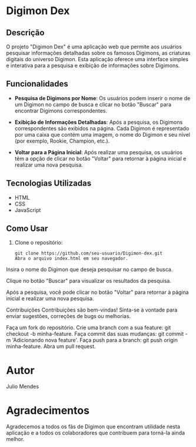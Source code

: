 # Digimon Dex

## Descrição

O projeto "Digimon Dex" é uma aplicação web que permite aos usuários pesquisar informações detalhadas sobre os famosos Digimons, as criaturas digitais do universo Digimon. Esta aplicação oferece uma interface simples e interativa para a pesquisa e exibição de informações sobre Digimons.

## Funcionalidades

- **Pesquisa de Digimons por Nome**: Os usuários podem inserir o nome de um Digimon no campo de busca e clicar no botão "Buscar" para encontrar Digimons correspondentes.

- **Exibição de Informações Detalhadas**: Após a pesquisa, os Digimons correspondentes são exibidos na página. Cada Digimon é representado por uma caixa que contém uma imagem, o nome do Digimon e seu nível (por exemplo, Rookie, Champion, etc.).

- **Voltar para a Página Inicial**: Após realizar uma pesquisa, os usuários têm a opção de clicar no botão "Voltar" para retornar à página inicial e realizar uma nova pesquisa.

## Tecnologias Utilizadas

- HTML
- CSS
- JavaScript

## Como Usar

1. Clone o repositório:

   ```shell
   git clone https://github.com/seu-usuario/Digimon-dex.git
   Abra o arquivo index.html em seu navegador.
   ```

Insira o nome do Digimon que deseja pesquisar no campo de busca.

Clique no botão "Buscar" para visualizar os resultados da pesquisa.

Após a pesquisa, você pode clicar no botão "Voltar" para retornar à página inicial e realizar uma nova pesquisa.

Contribuições
Contribuições são bem-vindas! Sinta-se à vontade para enviar sugestões, correções de bugs ou melhorias.

Faça um fork do repositório.
Crie uma branch com a sua feature: git checkout -b minha-feature.
Faça commit das suas mudanças: git commit -m 'Adicionando nova feature'.
Faça push para a branch: git push origin minha-feature.
Abra um pull request.

# Autor

Julio Mendes

# Agradecimentos

Agradecemos a todos os fãs de Digimon que encontram utilidade nesta aplicação e a todos os colaboradores que contribuem para torná-la ainda melhor.
